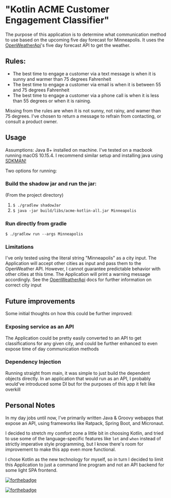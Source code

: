 # "Kotlin ACME Customer Engagement Classifier"

The purpose of this application is to determine what communication method to use based on the upcoming five day forecast for Minneapolis.
It uses the [OpenWeatherApi](https://openweathermap.org/forecast5)'s five day forecast API to get the weather.

## Rules:

- The best time to engage a customer via a text message is when it is sunny and warmer than 75
degrees Fahrenheit
- The best time to engage a customer via email is when it is between 55 and 75 degrees
Fahrenheit
- The best time to engage a customer via a phone call is when it is less than 55 degrees or when it
is raining.

Missing from the rules are when it is not sunny, not rainy, and wamer than 75 degrees. I've chosen to return a message to refrain from contacting, or consult a product owner.

## Usage

Assumptions: Java 8+ installed on machine. I've tested on a macbook running macOS 10.15.4. I recommend similar setup and installing java using [SDKMAN!](https://sdkman.io/)

Two options for running: 

### Build the shadow jar and run the jar:

(From the project directory)
1. `$ ./gradlew shadowJar`
2. `$ java -jar build/libs/acme-kotlin-all.jar Minneapolis`

### Run directly from gradle

`$ ./gradlew run --args Minneapolis`

### Limitations

I've only tested using the literal string "Minneapolis" as a city input. The Application will accept other cities as input and pass them to the OpenWeather API. 
However, I cannot guarantee predictable behavior with other cities at this time. The Application will print a warning message accordingly. 
See the [OpenWeatherApi](https://openweathermap.org/forecast5) docs for further information on correct city input

## Future improvements

Some initial thoughts on how this could be further improved:

### Exposing service as an API
The Application could be pretty easily converted to an API to get classifications for any given city, and could be further enhanced to even expose time of day communication methods

### Dependency Injection
Running straight from main, it was simple to just build the dependent objects directly. In an application that would run as an API, I probably would've introduced some DI but for the purposes of this app it felt like overkill 

## Personal Notes

In my day jobs until now, I've primarily written Java & Groovy webapps that expose an API, using frameworks like Ratpack, Spring Boot, and Micronaut. 

I decided to stretch my comfort zone a little bit in choosing Kotlin, and tried to use some of the language-specific features like `let` and `when` instead of strictly imperative style programming, but
I know there's room for improvement to make this app even more functional.

I chose Kotlin as the new technology for myself, so in turn I decided to limit this Application to just a command line program and not an API backend for some light SPA frontend.

[![forthebadge](https://forthebadge.com/images/badges/works-on-my-machine.svg)](https://forthebadge.com)

[![forthebadge](https://forthebadge.com/images/badges/winter-is-coming.svg)](https://forthebadge.com)